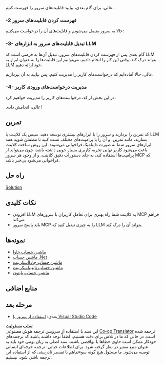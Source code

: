 <!--
CO_OP_TRANSLATOR_METADATA:
{
  "original_hash": "f74887f51a69d3f255cb83d0b517c623",
  "translation_date": "2025-07-04T15:47:33+00:00",
  "source_file": "03-GettingStarted/03-llm-client/README.md",
  "language_code": "fa"
}
-->
عالی، برای گام بعدی، بیایید قابلیت‌های سرور را فهرست کنیم.

### -2 فهرست کردن قابلیت‌های سرور

حالا به سرور متصل می‌شویم و قابلیت‌های آن را درخواست می‌کنیم:

### -3- تبدیل قابلیت‌های سرور به ابزارهای LLM

گام بعدی پس از فهرست کردن قابلیت‌های سرور، تبدیل آن‌ها به فرمتی است که LLM بتواند درک کند. وقتی این کار را انجام دادیم، می‌توانیم این قابلیت‌ها را به عنوان ابزار به LLM خود ارائه دهیم.

عالی، حالا آماده‌ایم که درخواست‌های کاربر را مدیریت کنیم، پس بیایید به آن بپردازیم.

### -4- مدیریت درخواست‌های ورودی کاربر

در این بخش از کد، درخواست‌های کاربر را مدیریت خواهیم کرد.

عالی، انجامش دادی!

## تمرین

کد تمرین را بردارید و سرور را با ابزارهای بیشتری توسعه دهید. سپس یک کلاینت با LLM بسازید، مانند تمرین، و آن را با پرامپت‌های مختلف تست کنید تا مطمئن شوید همه ابزارهای سرور شما به صورت داینامیک فراخوانی می‌شوند. این روش ساخت کلاینت باعث می‌شود کاربر نهایی تجربه کاربری بسیار خوبی داشته باشد، چون می‌تواند از پرامپت‌ها استفاده کند، به جای دستورات دقیق کلاینت، و از وجود هر سرور MCP که فراخوانی می‌شود بی‌خبر باشد.

## راه حل

[Solution](/03-GettingStarted/03-llm-client/solution/README.md)

## نکات کلیدی

- افزودن LLM به کلاینت شما راه بهتری برای تعامل کاربران با سرورهای MCP فراهم می‌کند.
- باید پاسخ سرور MCP را به چیزی تبدیل کنید که LLM بتواند آن را درک کند.

## نمونه‌ها

- [ماشین حساب جاوا](../samples/java/calculator/README.md)
- [ماشین حساب .Net](../../../../03-GettingStarted/samples/csharp)
- [ماشین حساب جاوااسکریپت](../samples/javascript/README.md)
- [ماشین حساب تایپ‌اسکریپت](../samples/typescript/README.md)
- [ماشین حساب پایتون](../../../../03-GettingStarted/samples/python)

## منابع اضافی

## مرحله بعد

- بعدی: [استفاده از سرور با Visual Studio Code](../04-vscode/README.md)

**سلب مسئولیت**:  
این سند با استفاده از سرویس ترجمه هوش مصنوعی [Co-op Translator](https://github.com/Azure/co-op-translator) ترجمه شده است. در حالی که ما در تلاش برای دقت هستیم، لطفاً توجه داشته باشید که ترجمه‌های خودکار ممکن است حاوی خطاها یا نواقصی باشند. سند اصلی به زبان بومی خود باید به عنوان منبع معتبر در نظر گرفته شود. برای اطلاعات حیاتی، ترجمه حرفه‌ای انسانی توصیه می‌شود. ما مسئول هیچ گونه سوءتفاهم یا تفسیر نادرستی که از استفاده این ترجمه ناشی شود، نیستیم.